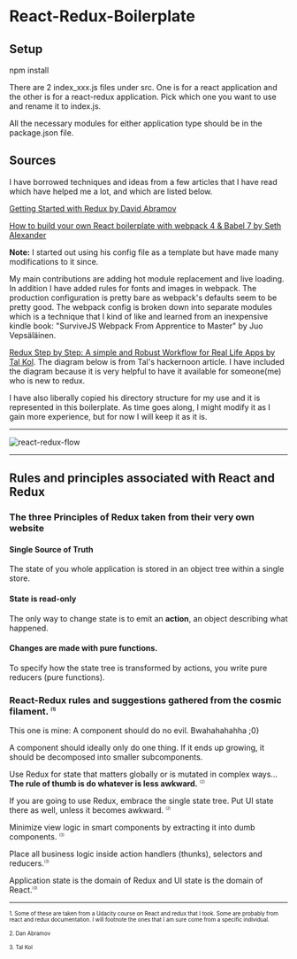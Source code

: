# React-Redux-Boilerplate

## Setup

npm install

There are 2 index_xxx.js files under src. One is for a react application and the other is for a react-redux application. Pick which one you want to use and rename it to index.js.

All the necessary modules for either application type should be in the package.json file.

## Sources

I have borrowed techniques and ideas from a few articles that I have read which have helped me a lot, and which are listed below.

[Getting Started with Redux by David Abramov](https://egghead.io/courses/getting-started-with-redux)

[How to build your own React boilerplate with webpack 4 & Babel 7 by Seth Alexander](https://medium.com/@sethalexander/how-to-build-your-own-react-boilerplate-1a97d09337fd)

**Note:** I started out using his config file as a template but have made many modifications to it since.

My main contributions are adding hot module replacement and live loading. In addition I have added rules for fonts and images in webpack. The production configuration is pretty bare as webpack's defaults seem to be pretty good. The webpack config is broken down into separate modules which is a technique that I kind of like and learned from an inexpensive kindle book: "SurviveJS Webpack From Apprentice to Master" by Juo Vepsäläinen.

[Redux Step by Step: A simple and Robust Workflow for Real Life Apps by Tal Kol](https://hackernoon.com/redux-step-by-step-a-simple-and-robust-workflow-for-real-life-apps-1fdf7df46092).
The diagram below is from Tal's hackernoon article. I have included the diagram because it is very helpful to have it available for someone(me) who is new to redux.

I have also liberally copied his directory structure for my use and it is represented in this boilerplate. As time goes along, I might modify it as I gain more experience, but for now I will keep it as it is.

<hr />

<img src="https://cdn-images-1.medium.com/max/1000/1*9kbmrgH8voxp_rx25LPqIw.png"
alt="react-redux-flow" />

<hr />

## Rules and principles associated with React and Redux

### The three Principles of Redux taken from their very own website

#### Single Source of Truth

The state of you whole application is stored in an object tree within a single store.

#### State is read-only

The only way to change state is to emit an **action**, an object describing what happened.

#### Changes are made with pure functions.

To specify how the state tree is transformed by actions, you write pure reducers (pure functions).

### React-Redux rules and suggestions gathered from the cosmic filament. <sup><span style="font-size:0.6em">(1)</span></sup>

This one is mine: A component should do no evil. Bwahahahahha ;0}

A component should ideally only do one thing. If it ends up growing, it should be decomposed into smaller subcomponents.

Use Redux for state that matters globally or is mutated in complex ways... **The rule of thumb is do whatever is less awkward.** <sup><span style="font-size:0.6em">(2)</span></sup>

If you are going to use Redux, embrace the single state tree. Put UI state there as well, unless it becomes awkward. <sup><span style="font-size:0.6em">(2)</span></sup>

Minimize view logic in smart components by extracting it into dumb components. <sup><span style="font-size:0.6em">(3)</span></sup>

Place all business logic inside action handlers (thunks), selectors and reducers.<sup><span style="font-size:0.6em">(3)</span></sup>

Application state is the domain of Redux and UI state is the domain of React.<sup><span style="font-size:0.6em">(3)</span></sup>

<hr />
<span style="font-size:0.7em">1. Some of these are taken from a Udacity course on React and redux that I took. Some are probably from react and redux documentation. I will footnote the ones that I am sure come from a specific individual.</span>

<span style="font-size:0.7em">2. Dan Abramov</span>

<span style="font-size:0.7em">3. Tal Kol</span>
